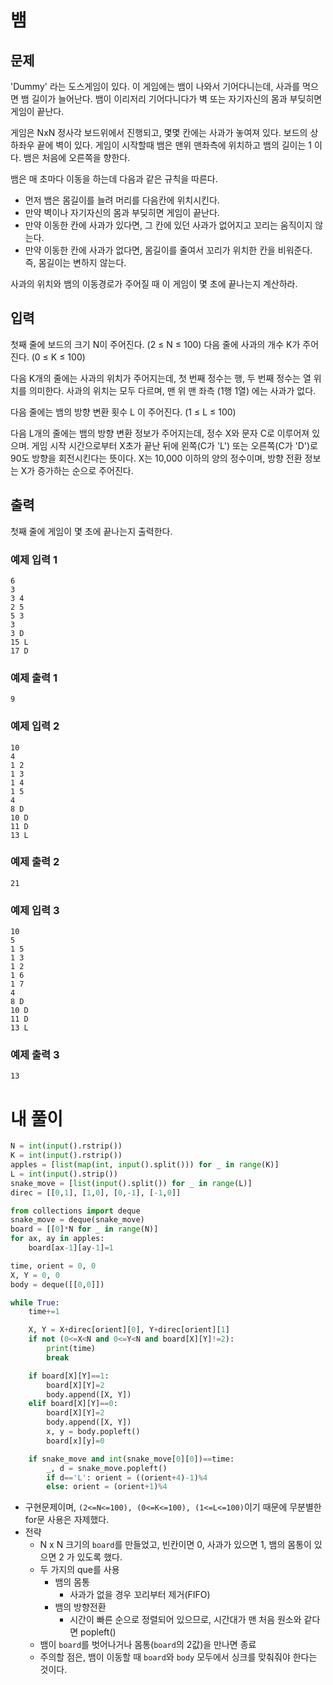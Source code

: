 # 뱀
## 문제
'Dummy' 라는 도스게임이 있다. 이 게임에는 뱀이 나와서 기어다니는데, 사과를 먹으면 뱀 길이가 늘어난다. 뱀이 이리저리 기어다니다가 벽 또는 자기자신의 몸과 부딪히면 게임이 끝난다.

게임은 NxN 정사각 보드위에서 진행되고, 몇몇 칸에는 사과가 놓여져 있다. 보드의 상하좌우 끝에 벽이 있다. 게임이 시작할때 뱀은 맨위 맨좌측에 위치하고 뱀의 길이는 1 이다. 뱀은 처음에 오른쪽을 향한다.

뱀은 매 초마다 이동을 하는데 다음과 같은 규칙을 따른다.
- 먼저 뱀은 몸길이를 늘려 머리를 다음칸에 위치시킨다.
- 만약 벽이나 자기자신의 몸과 부딪히면 게임이 끝난다.
- 만약 이동한 칸에 사과가 있다면, 그 칸에 있던 사과가 없어지고 꼬리는 움직이지 않는다.
- 만약 이동한 칸에 사과가 없다면, 몸길이를 줄여서 꼬리가 위치한 칸을 비워준다. 즉, 몸길이는 변하지 않는다.

사과의 위치와 뱀의 이동경로가 주어질 때 이 게임이 몇 초에 끝나는지 계산하라.

## 입력
첫째 줄에 보드의 크기 N이 주어진다. (2 ≤ N ≤ 100) 다음 줄에 사과의 개수 K가 주어진다. (0 ≤ K ≤ 100)

다음 K개의 줄에는 사과의 위치가 주어지는데, 첫 번째 정수는 행, 두 번째 정수는 열 위치를 의미한다. 사과의 위치는 모두 다르며, 맨 위 맨 좌측 (1행 1열) 에는 사과가 없다.

다음 줄에는 뱀의 방향 변환 횟수 L 이 주어진다. (1 ≤ L ≤ 100)

다음 L개의 줄에는 뱀의 방향 변환 정보가 주어지는데, 정수 X와 문자 C로 이루어져 있으며. 게임 시작 시간으로부터 X초가 끝난 뒤에 왼쪽(C가 'L') 또는 오른쪽(C가 'D')로 90도 방향을 회전시킨다는 뜻이다. X는 10,000 이하의 양의 정수이며, 방향 전환 정보는 X가 증가하는 순으로 주어진다.

## 출력
첫째 줄에 게임이 몇 초에 끝나는지 출력한다.

### 예제 입력 1 
```
6
3
3 4
2 5
5 3
3
3 D
15 L
17 D
```
### 예제 출력 1 
```
9
```
### 예제 입력 2 
```
10
4
1 2
1 3
1 4
1 5
4
8 D
10 D
11 D
13 L
```
### 예제 출력 2 
```
21
```
### 예제 입력 3 
```
10
5
1 5
1 3
1 2
1 6
1 7
4
8 D
10 D
11 D
13 L
```
### 예제 출력 3 
```
13
```

# 내 풀이
```python
N = int(input().rstrip())
K = int(input().rstrip())
apples = [list(map(int, input().split())) for _ in range(K)]
L = int(input().strip())
snake_move = [list(input().split()) for _ in range(L)]
direc = [[0,1], [1,0], [0,-1], [-1,0]]

from collections import deque
snake_move = deque(snake_move)
board = [[0]*N for _ in range(N)]
for ax, ay in apples:
    board[ax-1][ay-1]=1

time, orient = 0, 0
X, Y = 0, 0
body = deque([[0,0]])

while True:
    time+=1

    X, Y = X+direc[orient][0], Y+direc[orient][1]
    if not (0<=X<N and 0<=Y<N and board[X][Y]!=2):
        print(time)
        break

    if board[X][Y]==1:
        board[X][Y]=2
        body.append([X, Y])
    elif board[X][Y]==0:
        board[X][Y]=2
        body.append([X, Y])
        x, y = body.popleft()
        board[x][y]=0

    if snake_move and int(snake_move[0][0])==time:
        _, d = snake_move.popleft()
        if d=='L': orient = ((orient+4)-1)%4
        else: orient = (orient+1)%4
```
- 구현문제이며, `(2<=N<=100), (0<=K<=100), (1<=L<=100)`이기 때문에 무분별한 for문 사용은 자제했다.
- 전략
  - N x N 크기의 `board`를 만들었고, 빈칸이면 0, 사과가 있으면 1, 뱀의 몸통이 있으면 2 가 있도록 했다.
  - 두 가지의 que를 사용
    - 뱀의 몸통
      - 사과가 없을 경우 꼬리부터 제거(FIFO)
    - 뱀의 방향전환
      - 시간이 빠른 순으로 정렬되어 있으므로, 시간대가 맨 처음 원소와 같다면 popleft()
  - 뱀이 `board`를 벗어나거나 몸통(`board`의 2값)을 만나면 종료
  - 주의할 점은, 뱀이 이동할 때 `board`와 `body` 모두에서 싱크를 맞춰줘야 한다는 것이다.
